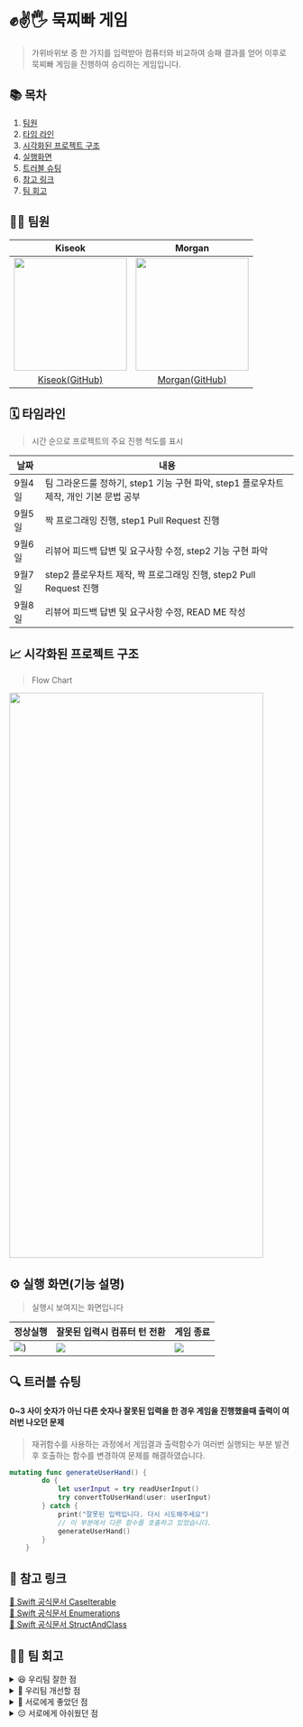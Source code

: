 # ✊✌️🖐️ 묵찌빠 게임
> 가위바위보 중 한 가지를 입력받아 컴퓨터와 비교하여 승패 결과를 얻어
> 이후로 묵찌빠 게임을 진행하여 승리하는 게임입니다.

## 📚 목차
1. [팀원](-팀원)
2. [타임 라인](-타임라인)
3. [시각화된 프로젝트 구조](-시각화된-프로젝트-구조)
4. [실행화면](-실행-화면(기능-설명))
5. [트러블 슈팅](-트러블-슈팅)
6. [참고 링크](-참고-링크)
7. [팀 회고](‍-팀-회고)

## 🙋‍♂️ 팀원
|Kiseok|Morgan|
|:---:|:---:|
<img src="https://github.com/devjoon/IOS_Weekend_Study_10th_GroupB/assets/101351216/7ba2fc8c-c3f9-4df3-ab1e-72a66363c9b2" width="200" height="200"/>|<img src="https://avatars.githubusercontent.com/u/101351216?v=4" width="200" height="200"/>
|[Kiseok(GitHub)](https://github.com/carti1108)|[Morgan(GitHub)](https://github.com/devjoon)|

## 🗓️ 타임라인
> 시간 순으로 프로젝트의 주요 진행 척도를 표시

|날짜|내용|
|---|---|
|9월4일|팀 그라운드룰 정하기, step1 기능 구현 파악, step1 플로우차트 제작, 개인 기본 문법 공부|
|9월5일|짝 프로그래밍 진행, step1 Pull Request 진행|
|9월6일|리뷰어 피드백 답변 및 요구사항 수정, step2 기능 구현 파악|
|9월7일|step2 플로우차트 제작, 짝 프로그래밍 진행, step2 Pull Request 진행|
|9월8일|리뷰어 피드백 답변 및 요구사항 수정, READ ME 작성|

## 📈 시각화된 프로젝트 구조
> Flow Chart

<img src="https://github.com/devjoon/ios-rock-paper-scissors/assets/101351216/c475c4c3-cf37-4fca-ad78-adf45749577d" width="450" height="1000"/>



## ⚙️ 실행 화면(기능 설명)
>실행시 보여지는 화면입니다

|정상실행|잘못된 입력시 컴퓨터 턴 전환|게임 종료|
| --- | --- | --- |
![](https://github.com/devjoon/ios-rock-paper-scissors/assets/101351216/9e4a5d57-0d66-4d42-878e-9c4a234fbe7b))|![](https://github.com/devjoon/ios-rock-paper-scissors/assets/101351216/93e5c8cc-7f7e-4182-8d8f-bec41ced6d42)|![](https://github.com/devjoon/ios-rock-paper-scissors/assets/101351216/5d19a7c0-a1c5-441c-a0bf-a06451a9fe00)|


## 🔍 트러블 슈팅
#### 0~3 사이 숫자가 아닌 다른 숫자나 잘못된 입력을 한 경우 게임을 진행했을때 출력이 여러번 나오던 문제
>재귀함수를 사용하는 과정에서 게임결과 출력함수가 여러번 실행되는 부분 발견 후 호출하는 함수를 변경하여 문제를 해결하였습니다.

```swift
mutating func generateUserHand() {
        do {
            let userInput = try readUserInput()
            try convertToUserHand(user: userInput)
        } catch {
            print("잘못된 입력입니다. 다시 시도해주세요")
            // 이 부분에서 다른 함수를 호출하고 있었습니다.
            generateUserHand()
        }
    }
```

## 🍎 참고 링크
[🍎 Swift 공식문서 CaseIterable](https://developer.apple.com/documentation/swift/caseiterable)<br>
[🍏 Swift 공식문서 Enumerations](https://docs.swift.org/swift-book/documentation/the-swift-programming-language/enumerations/)<br>
[🍎 Swift 공식문서 StructAndClass](https://docs.swift.org/swift-book/documentation/the-swift-programming-language/classesandstructures/)<br>

## 🤼‍♂️ 팀 회고
<details> 
<summary> 😆 우리팀 잘한 점 </summary>

팀원 사이에 의견 충돌이 있더라도 서로 끝까지 듣고 조율하는 모습을 보였습니다.
서로 모르는 부분이 있다면 서로 알려주려고 하고 배우려고 하는 모습을 보였습니다.
서로 생각했던점이 일치하는 부분이 많아 제작하는것에 있어서 많은 트러블이 발생하지 않았습니다.
</details>

<details>
<summary> 🥹 우리팀 개선할 점 </summary>

아직도 코딩 컨벤션에 대한 완벽한 숙지가 부족하고 네이밍 부분에서 버벅이는 부분들이 많았습니다
조금더 공식문서와 스스로 생각해보는 시간을 가지고 성장해 나가면 더욱 좋을것 같습니다.
</details>

<details>
<summary> 🤩 서로에게 좋았던 점 </summary>
Morgan🐻: Kiseok의 경우 전반적인 이해가 뛰어나셔서 같이 작업하는것에 있어서 큰 어려움을 느끼지 못했습니다 모르는 것이 있으면 Kiseok이 충분히 잘 설명해 주어서 코드를 전반적으로 파악하는데 많은도움이 되었습니다.<br>
Kiseok🐶: 플로우 차트나 리드미 작성 부분에서 많이 어려웠는데, Morgan이 깔끔하게 작성하고 정리해주신 덕분에 잘 진행되었습니다.
</details>

<details>
<summary> 😔 서로에게 아쉬웠던 점 </summary>
Morgan🐻: 저만 보내고 모각코 안오셨습니다.<br>
Kiseok🐶: 저만 빼고 모각코를 가셨습니다.
</details>





